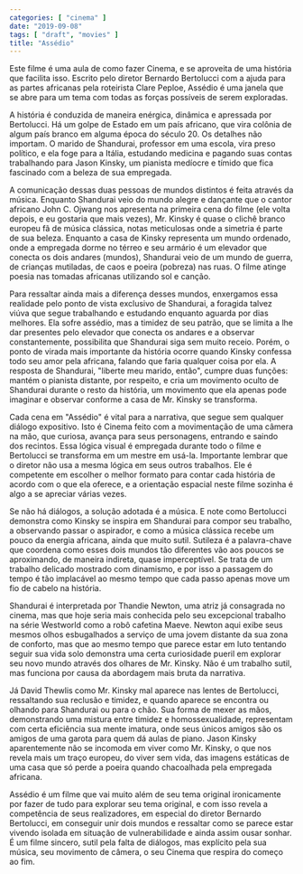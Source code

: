 ```yaml
---
categories: [ "cinema" ]
date: "2019-09-08"
tags: [ "draft", "movies" ]
title: "Assédio"
---
```

Este filme é uma aula de como fazer Cinema, e se aproveita de uma
história que facilita isso. Escrito pelo diretor Bernardo Bertolucci
com a ajuda para as partes africanas pela roteirista Clare Peploe,
Assédio é uma janela que se abre para um tema com todas as forças
possíveis de serem exploradas.

A história é conduzida de maneira enérgica, dinâmica e apressada por
Bertolucci. Há um golpe de Estado em um país africano, que vira colônia
de algum país branco em alguma época do século 20. Os detalhes não
importam. O marido de Shandurai, professor em uma escola, vira preso
político, e ela foge para a Itália, estudando medicina e pagando suas
contas trabalhando para Jason Kinsky, um pianista medíocre e tímido
que fica fascinado com a beleza de sua empregada.

A comunicação dessas duas pessoas de mundos distintos é feita através
da música. Enquanto Shandurai veio do mundo alegre e dançante que o
cantor africano John C. Ojwang nos apresenta na primeira cena do filme
(ele volta depois, e eu gostaria que mais vezes), Mr. Kinsky é quase o
clichê branco europeu fã de música clássica, notas meticulosas onde
a simetria é parte de sua beleza. Enquanto a casa de Kinsky representa
um mundo ordenado, onde a empregada dorme no térreo e seu armário é um
elevador que conecta os dois andares (mundos), Shandurai veio de um mundo
de guerra, de crianças mutiladas, de caos e poeira (pobreza) nas ruas. O
filme atinge poesia nas tomadas africanas utilizando sol e canção.

Para ressaltar ainda mais a diferença desses mundos, enxergamos
essa realidade pelo ponto de vista exclusivo de Shandurai, a foragida
talvez viúva que segue trabalhando e estudando enquanto aguarda por
dias melhores. Ela sofre assédio, mas a timidez de seu patrão, que
se limita a lhe dar presentes pelo elevador que conecta os andares e
a observar constantemente, possibilita que Shandurai siga sem muito
receio. Porém, o ponto de virada mais importante da história ocorre
quando Kinsky confessa todo seu amor pela africana, falando que faria
qualquer coisa por ela. A resposta de Shandurai, "liberte meu marido,
então", cumpre duas funções: mantém o pianista distante, por respeito,
e cria um movimento oculto de Shandurai durante o resto da história,
um movimento que ela apenas pode imaginar e observar conforme a casa de
Mr. Kinsky se transforma.

Cada cena em "Assédio" é vital para a narrativa, que segue sem qualquer
diálogo expositivo. Isto é Cinema feito com a movimentação de uma
câmera na mão, que curiosa, avança para seus personagens, entrando e
saindo dos recintos. Essa lógica visual é empregada durante todo o filme
e Bertolucci se transforma em um mestre em usá-la. Importante lembrar
que o diretor não usa a mesma lógica em seus outros trabalhos. Ele
é competente em escolher o melhor formato para contar cada história
de acordo com o que ela oferece, e a orientação espacial neste filme
sozinha é algo a se apreciar várias vezes.

Se não há diálogos, a solução adotada é a música. E note como
Bertolucci demonstra como Kinsky se inspira em Shandurai para compor seu
trabalho, a observando passar o aspirador, e como a música clássica
recebe um pouco da energia africana, ainda que muito sutil. Sutileza é
a palavra-chave que coordena como esses dois mundos tão diferentes vão
aos poucos se aproximando, de maneira indireta, quase imperceptível. Se
trata de um trabalho delicado mostrado com dinamismo, e por isso a
passagem do tempo é tão implacável ao mesmo tempo que cada passo
apenas move um fio de cabelo na história.

Shandurai é interpretada por Thandie Newton, uma atriz já consagrada no
cinema, mas que hoje seria mais conhecida pelo seu excepcional trabalho
na série Westworld como a robô cafetina Maeve. Newton aqui exibe seus
mesmos olhos esbugalhados a serviço de uma jovem distante da sua zona
de conforto, mas que ao mesmo tempo que parece estar em luto tentando
seguir sua vida solo demonstra uma certa curiosidade pueril em explorar
seu novo mundo através dos olhares de Mr. Kinsky. Não é um trabalho
sutil, mas funciona por causa da abordagem mais bruta da narrativa.

Já David Thewlis como Mr. Kinsky mal aparece nas lentes de Bertolucci,
ressaltando sua reclusão e timidez, e quando aparece se encontra ou
olhando para Shandurai ou para o chão. Sua forma de mexer as mãos,
demonstrando uma mistura entre timidez e homossexualidade, representam
com certa eficiência sua mente imatura, onde seus únicos amigos
são os amigos de uma garota para quem dá aulas de piano. Jason Kinsky
aparentemente não se incomoda em viver como Mr. Kinsky, o que nos revela
mais um traço europeu, do viver sem vida, das imagens estáticas de uma
casa que só perde a poeira quando chacoalhada pela empregada africana.

Assédio é um filme que vai muito além de seu tema original ironicamente
por fazer de tudo para explorar seu tema original, e com isso revela
a competência de seus realizadores, em especial do diretor Bernardo
Bertolucci, em conseguir unir dois mundos e ressaltar como se parece
estar vivendo isolada em situação de vulnerabilidade e ainda assim
ousar sonhar. É um filme sincero, sutil pela falta de diálogos, mas
explícito pela sua música, seu movimento de câmera, o seu Cinema que
respira do começo ao fim.
